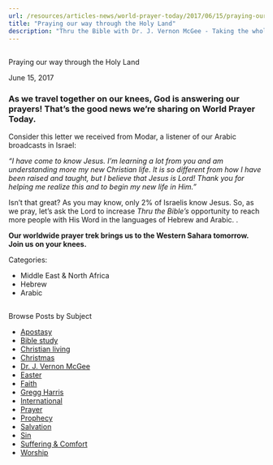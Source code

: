 ```yaml
---
url: /resources/articles-news/world-prayer-today/2017/06/15/praying-our-way-through-the-holy-land
title: "Praying our way through the Holy Land"
description: "Thru the Bible with Dr. J. Vernon McGee - Taking the whole Word to the whole world"
---
```







## 
 Praying our way through the Holy Land


June 15, 2017
![]()




### As we travel together on our knees, God is answering our prayers! That’s the good news we’re sharing on World Prayer Today.


Consider this letter we received from Modar, a listener of our Arabic broadcasts in Israel:


*“I have come to know Jesus. I’m learning a lot from you and am understanding more my new Christian life. It is so different from how I have been raised and taught, but I believe that Jesus is Lord! Thank you for helping me realize this and to begin my new life in Him.”*


Isn’t that great? As you may know, only 2% of Israelis know Jesus. So, as we pray, let’s ask the Lord to increase *Thru the Bible’s* opportunity to reach more people with His Word in the languages of Hebrew and Arabic. .


**Our worldwide prayer trek brings us to the Western Sahara tomorrow. Join us on your knees.**



Categories: 


* Middle East & North Africa
* Hebrew
* Arabic









## 
 Browse Posts by Subject


* [Apostasy](/resources/articles-news/-in-tags/tags/Apostasy)
* [Bible study](/resources/articles-news/-in-tags/tags/Bible-study)
* [Christian living](/resources/articles-news/-in-tags/tags/Christian-living)
* [Christmas](/resources/articles-news/-in-tags/tags/Christmas)
* [Dr. J. Vernon McGee](/resources/articles-news/-in-tags/tags/Dr-J-Vernon-McGee)
* [Easter](/resources/articles-news/-in-tags/tags/easter)
* [Faith](/resources/articles-news/-in-tags/tags/Faith)
* [Gregg Harris](/resources/articles-news/-in-tags/tags/Gregg-Harris)
* [International](/resources/articles-news/-in-tags/tags/International)
* [Prayer](/resources/articles-news/-in-tags/tags/prayer)
* [Prophecy](/resources/articles-news/-in-tags/tags/Prophecy)
* [Salvation](/resources/articles-news/-in-tags/tags/Salvation)
* [Sin](/resources/articles-news/-in-tags/tags/sin)
* [Suffering & Comfort](/resources/articles-news/-in-tags/tags/Suffering-Comfort)
* [Worship](/resources/articles-news/-in-tags/tags/worship)






